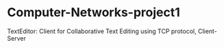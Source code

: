 # Computer-Networks-project1
TextEditor: Client for Collaborative Text Editing using TCP protocol, Client-Server
